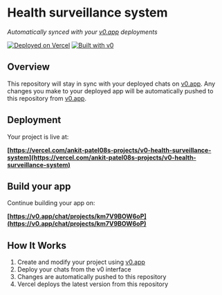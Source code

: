 # Health surveillance system

*Automatically synced with your [v0.app](https://v0.app) deployments*

[![Deployed on Vercel](https://img.shields.io/badge/Deployed%20on-Vercel-black?style=for-the-badge&logo=vercel)](https://vercel.com/ankit-patel08s-projects/v0-health-surveillance-system)
[![Built with v0](https://img.shields.io/badge/Built%20with-v0.app-black?style=for-the-badge)](https://v0.app/chat/projects/km7V9BOW6oP)

## Overview

This repository will stay in sync with your deployed chats on [v0.app](https://v0.app).
Any changes you make to your deployed app will be automatically pushed to this repository from [v0.app](https://v0.app).

## Deployment

Your project is live at:

**[https://vercel.com/ankit-patel08s-projects/v0-health-surveillance-system](https://vercel.com/ankit-patel08s-projects/v0-health-surveillance-system)**

## Build your app

Continue building your app on:

**[https://v0.app/chat/projects/km7V9BOW6oP](https://v0.app/chat/projects/km7V9BOW6oP)**

## How It Works

1. Create and modify your project using [v0.app](https://v0.app)
2. Deploy your chats from the v0 interface
3. Changes are automatically pushed to this repository
4. Vercel deploys the latest version from this repository